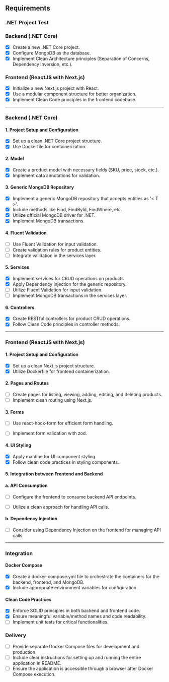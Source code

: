 ## Requirements

### .NET Project Test

### Backend (.NET Core)

- [x] Create a new .NET Core project.
- [x] Configure MongoDB as the database.
- [x] Implement Clean Architecture principles (Separation of Concerns, Dependency Inversion, etc.).

### Frontend (ReactJS with Next.js)

- [x] Initialize a new Next.js project with React.
- [x] Use a modular component structure for better organization.
- [x] Implement Clean Code principles in the frontend codebase.

--------------------------------------------------------------------------------------------------------------------------------------------------------------------------------

### Backend (.NET Core)

#### 1. Project Setup and Configuration

- [x] Set up a clean .NET Core project structure.
- [x] Use Dockerfile for containerization.

#### 2. Model

- [x] Create a product model with necessary fields (SKU, price, stock, etc.).
- [x] Implement data annotations for validation.

#### 3. Generic MongoDB Repository

- [x] Implement a generic MongoDB repository that accepts entities as '< T >'.
- [x] Include methods like Find, FindById, FindWhere, etc.
- [x] Utilize official MongoDB driver for .NET.
- [x] Implement MongoDB transactions.

#### 4. Fluent Validation

- [ ] Use Fluent Validation for input validation.
- [ ] Create validation rules for product entities.
- [ ] Integrate validation in the services layer.

#### 5. Services

- [x] Implement services for CRUD operations on products.
- [x] Apply Dependency Injection for the generic repository.
- [ ] Utilize Fluent Validation for input validation.
- [ ] Implement MongoDB transactions in the services layer.

#### 6. Controllers

- [x] Create RESTful controllers for product CRUD operations.
- [x] Follow Clean Code principles in controller methods.

--------------------------------------------------------------------------------------------------------------------------------------------------------------------------------

### Frontend (ReactJS with Next.js)

#### 1. Project Setup and Configuration

- [x] Set up a clean Next.js project structure.
- [x] Utilize Dockerfile for frontend containerization.

#### 2. Pages and Routes

- [ ] Create pages for listing, viewing, adding, editing, and deleting products.
- [ ] Implement clean routing using Next.js.

#### 3. Forms

- [ ] Use react-hook-form for efficient form handling.
- [ ] Implement form validation with zod.

 

#### 4. UI Styling

- [x] Apply mantine for UI component styling.
- [x] Follow clean code practices in styling components.

#### 5. Integration between Frontend and Backend

#### a. API Consumption

- [ ] Configure the frontend to consume backend API endpoints.
- [ ] Utilize a clean approach for handling API calls.

 

#### b. Dependency Injection

- [ ] Consider using Dependency Injection on the frontend for managing API calls.

--------------------------------------------------------------------------------------------------------------------------------------------------------------------------------

### Integration

#### Docker Compose

- [x] Create a docker-compose.yml file to orchestrate the containers for the backend, frontend, and MongoDB.
- [x] Include appropriate environment variables for configuration.

#### Clean Code Practices

- [x] Enforce SOLID principles in both backend and frontend code.
- [x] Ensure meaningful variable/method names and code readability.
- [ ] Implement unit tests for critical functionalities.

### Delivery

- [ ] Provide separate Docker Compose files for development and production.
- [ ] Include clear instructions for setting up and running the entire application in README.
- [ ] Ensure the application is accessible through a browser after Docker Compose execution.